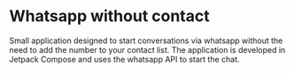 # Whatsapp without contact

Small application designed to start conversations via whatsapp without the need to add the number to your contact list. 
The application is developed in Jetpack Compose and uses the whatsapp API to start the chat.
